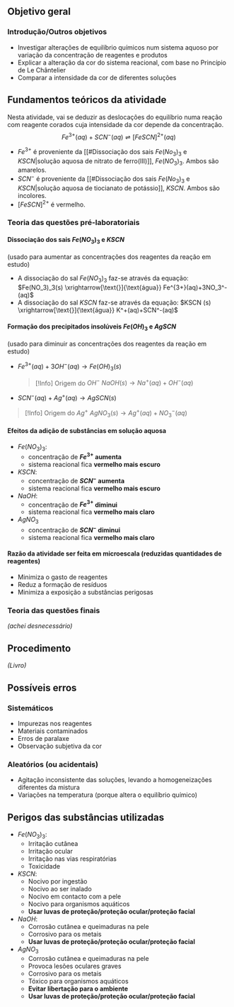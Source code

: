 ## Objetivo geral

### Introdução/Outros objetivos
- Investigar alterações de equilíbrio químicos num sistema aquoso por variação da concentração de reagentes e produtos
- Explicar a alteração da cor do sistema reacional, com base no Princípio de Le Chântelier
- Comparar a intensidade da cor de diferentes soluções

## Fundamentos teóricos da atividade
Nesta atividade, vai se deduzir as deslocações do equilíbrio numa reação com reagente corados cuja intensidade da cor depende da concentração.
$$ Fe^{3+}(aq)+SCN^-(aq)\rightleftharpoons [FeSCN]^{2+}(aq)
$$

- $Fe^{3+}$ é proveniente da [[#Dissociação dos sais $Fe(No_3)_3$ e $KSCN$|solução aquosa de nitrato de ferro(III)]], $Fe(NO_3)_3$. Ambos são amarelos.
- $SCN^-$ é proveniente da [[#Dissociação dos sais $Fe(No_3)_3$ e $KSCN$|solução aquosa de tiocianato de potássio]], $KSCN$. Ambos são incolores.
- $[FeSCN]^{2+}$ é vermelho.
### Teoria das questões pré-laboratoriais
#### Dissociação dos sais $Fe(NO_3)_3$ e $KSCN$
(usado para aumentar as concentrações dos reagentes da reação em estudo)

- A dissociação do sal $Fe(NO_3)_3$ faz-se através da equação:
  $Fe(NO_3)_3(s) \xrightarrow[\text{}]{\text{água}} Fe^{3+}(aq)+3NO_3^-(aq)$
- A dissociação do sal $KSCN$ faz-se através da equação:
  $KSCN (s) \xrightarrow[\text{}]{\text{água}} K^+(aq)+SCN^-(aq)$
#### Formação dos precipitados insolúveis $Fe(OH)_3$ e $AgSCN$
(usado para diminuir as concentrações dos reagentes da reação em estudo)

- $Fe^{3+}(aq)+3OH^-(aq) \longrightarrow Fe(OH)_3(s)$
  >[!Info] Origem do $OH^-$
  >$NaOH(s) \longrightarrow Na^+(aq)+OH^-(aq)$

- $SCN^-(aq)+Ag^+(aq) \longrightarrow AgSCN(s)$
>[!Info] Origem do $Ag^+$
>$AgNO_3(s) \longrightarrow Ag^+ (aq) + NO_3^-(aq)$
#### Efeitos da adição de substâncias em solução aquosa
- $Fe(NO_3)_3$:
	- concentração de **$Fe^{3+}$ aumenta**
	- sistema reacional fica **vermelho mais escuro**
- $KSCN$:
	- concentração de **$SCN^-$ aumenta**
	- sistema reacional fica **vermelho mais escuro**
- $NaOH$:
	- concentração de **$Fe^{3+}$ diminui**
	- sistema reacional fica **vermelho mais claro**
- $AgNO_3$
	- concentração de **$SCN^-$ diminui**
	- sistema reacional fica **vermelho mais claro**
#### Razão da atividade ser feita em microescala (reduzidas quantidades de reagentes)
- Minimiza o gasto de reagentes
- Reduz a formação de resíduos
- Minimiza a exposição a substâncias perigosas
### Teoria das questões finais
*(achei desnecessário)*
## Procedimento
*(Livro)*
## Possíveis erros
### Sistemáticos
- Impurezas nos reagentes
- Materiais contaminados
- Erros de paralaxe
- Observação subjetiva da cor
### Aleatórios (ou acidentais)
- Agitação inconsistente das soluções, levando a homogeneizações diferentes da mistura
- Variações na temperatura (porque altera o equilíbrio químico)

## Perigos das substâncias utilizadas
- $Fe(NO_3)_3$:
	- Irritação cutânea
	- Irritação ocular
	- Irritação nas vias respiratórias
	- Toxicidade
- $KSCN$:
	- Nocivo por ingestão
	- Nocivo ao ser inalado
	- Nocivo em contacto com a pele
	- Nocivo para organismos aquáticos
	- **Usar luvas de proteção/proteção ocular/proteção facial**
- $NaOH$:
	- Corrosão cutânea e queimaduras na pele
	- Corrosivo para os metais
	- **Usar luvas de proteção/proteção ocular/proteção facial**
- $AgNO_3$
	- Corrosão cutânea e queimaduras na pele
	- Provoca lesões oculares graves
	- Corrosivo para os metais
	- Tóxico para organismos aquáticos
	- **Evitar libertação para o ambiente**
	- **Usar luvas de proteção/proteção ocular/proteção facial**